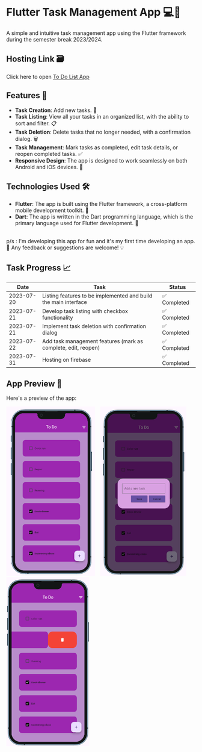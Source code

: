 # Flutter Task Management App 💻💖

A simple and intuitive task management app using the Flutter framework during the semester break 2023/2024.

## Hosting Link 🗃️
Click here to open [To Do List App](https://todolist-9a14f.web.app/)

## Features 🌟

- **Task Creation**: Add new tasks. 📝
- **Task Listing**: View all your tasks in an organized list, with the ability to sort and filter. 📋
- **Task Deletion**: Delete tasks that no longer needed, with a confirmation dialog. 🗑️
- **Task Management**: Mark tasks as completed, edit task details, or reopen completed tasks. ✅
- **Responsive Design**: The app is designed to work seamlessly on both Android and iOS devices. 📱

## Technologies Used 🛠️

- **Flutter**: The app is built using the Flutter framework, a cross-platform mobile development toolkit. 🌈
- **Dart**: The app is written in the Dart programming language, which is the primary language used for Flutter development. 🎯

<br>
p/s : I'm developing this app for fun and it's my first time developing an app. 🎉 Any feedback or suggestions are welcome! 💡
<br>

## Task Progress 📈

| Date | Task | Status |
|------|------|--------|
| 2023-07-20 | Listing features to be implemented and build the main interface | ✅ Completed |
| 2023-07-21 | Develop task listing with checkbox functionality | ✅ Completed |
| 2023-07-21 | Implement task deletion with confirmation dialog | ✅ Completed |
| 2023-07-22 | Add task management features (mark as complete, edit, reopen) | ✅ Completed  |
| 2023-07-31 | Hosting on firebase| ✅ Completed  |


## App Preview 📸

Here's a preview of the app:

<div>
  <img src="ToDoApp/output/main_page.png" alt="Main Page" style="height: 450px; width: auto; margin-right: 10px;" />
  <img src="ToDoApp/output/add_task.png" alt="Add Task" style="height: 450px; width: auto; margin-right: 10px;" />
  <img src="ToDoApp/output/delete_task.png" alt="Delete Task" style="height: 450px; width: auto;" />
</div>
